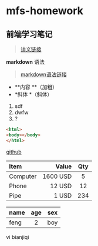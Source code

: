 # mfs-homework
## 前端学习笔记
>[讲义链接](http://fe-base.books.mafengshe.com/%E5%89%8D%E7%AB%AF%E5%9F%BA%E7%A1%80/%E5%AD%A6%E5%89%8D%E5%87%86%E5%A4%87/)
>
**markdown** 语法
>[markdown语法链接](https://www.appinn.com/markdown/)

+ **内容 **（加粗）
+ *斜体 *（斜体）

1. sdf
2. dwfw
3. ?

```html
<html>
<body></body>
</html>
```

[github](github.com)

| Item      |    Value | Qty  |
| :-------- | --------:| :--: |
| Computer  | 1600 USD |  5   |
| Phone     |   12 USD |  12  |
| Pipe      |    1 USD | 234  |

| name    | age     | sex   |
| :-------| :------:| :----:|
| feng    | 2       | boy   |
 vi bianjiqi
